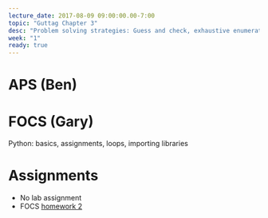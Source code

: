 ```yaml
---
lecture_date: 2017-08-09 09:00:00.00-7:00
topic: "Guttag Chapter 3"
desc: "Problem solving strategies: Guess and check, exhaustive enumeration, bisection search"
week: "1"
ready: true
---
```


# APS (Ben)

# FOCS (Gary)

Python: basics, assignments, loops, importing libraries


# Assignments

* No lab assignment
* FOCS [homework 2](/hwk/h02/)

